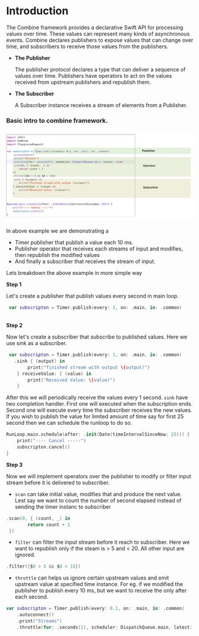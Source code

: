 # Introduction

The Combine framework provides a declarative Swift API for processing values over time. These values can represent many kinds of asynchronous events. 
Combine declares publishers to expose values that can change over time, and subscribers to receive those values from the publishers.

- **The Publisher**

   The publisher protocol declares a type that can deliver a sequence of values over time. Publishers have operators to act on the values received from upstream 
   publishers and republish them.

- **The Subscriber**

  A Subscriber instance receives a stream of elements from a Publisher.
  
  
### Basic intro to combine framework.
  
  ![](../resources/combine_intro.png)

  
  In above example we are demonstrating a 
  
  - Timer publisher that publish a value each 10 ms.
  - Publisher operator that receives each streams of input and modifies, then republish the modified values
  - And finally a subscriber that receives the stream of input.
 
 Lets breakdown the above example in more simple way
 
 **Step 1**
 
 Let's create a publisher that publish values every second in main loop.
  
  ```swift
   var subscripton = Timer.publish(every: 1, on: .main, in: .common)
   
   ```
   
**Step 2**

Now let's create a subscriber that subscribe to published values. Here we use sink as a subscriber. 

```swift
 var subscripton = Timer.publish(every: 1, on: .main, in: .common)
   .sink { (output) in
        print("finished stream with output \(output)")
    } receiveValue: { (value) in
        print("Received Value: \(value)")
    }
```
After this we will periodically receive the values every 1 second. `sink` have two completion handler. First one will executed when the subscription ends. 
Second one will execute every time the subscriber receives the new values. If you wish to publish the value for limited amount of time say for first 25 second then we can schedule the runloop to do so.

```swift
RunLoop.main.schedule(after: .init(Date(timeIntervalSinceNow: 25))) {
    print("---- Cancel -----")
    subscripton.cancel()
}
```

**Step 3** 

Now we will implement operators over the publisher to modify or filter input stream before it is delivered to subscriber.

- `scan` can take initial value, modifies that and produce the next value. Lest say we want to count the number of second elapsed instead of sending the timer instanc to subscriber

```swift
.scan(0, { (count, _) in
        return count + 1
 })
```

- `filter` can filter the input stream before it reach to subscriber. Here we want to republish only if the steam is > 5 and < 20. All other input are ignored.

```swift
.filter({$0 > 5 && $0 < 15})
```

- `throttle` can helps us ignore certain upstream values and emit upstream value at specified time instance. For eg. if we modified the publisher to publish every 10 ms, but we want to receive the only after each second.

```swift
var subscripton = Timer.publish(every: 0.1, on: .main, in: .common)
    .autoconnect()
    .print("Streams")
    .throttle(for: .seconds(1), scheduler: DispatchQueue.main, latest: true)
```





